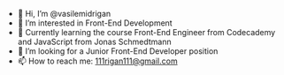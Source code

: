 - 👋 Hi, I’m @vasilemidrigan
- 👀 I’m interested in Front-End Development
- 🌱 Currently learning the course Front-End Engineer from Codecademy and JavaScript from Jonas Schmedtmann
- 💞️ I’m looking for a Junior Front-End Developer position
- 📫 How to reach me: 111rigan111@gmail.com

<!---
vasilemidrigan/vasilemidrigan is a ✨ special ✨ repository because its `README.md` (this file) appears on your GitHub profile.
You can click the Preview link to take a look at your changes.
--->
